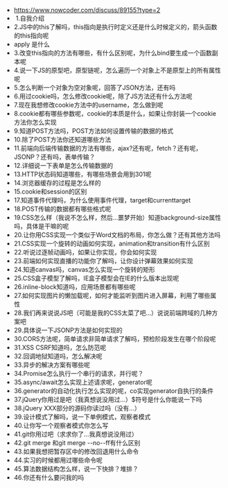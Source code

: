 - https://www.nowcoder.com/discuss/89155?type=2
- ​	1.自我介绍 
-   2.JS中的this了解吗，this指向是执行时定义还是什么时候定义的，箭头函数的this指向呢 
- apply 是什么
-   3.改变this指向的方法有哪些，有什么区别呢，为什么bind要生成一个函数副本呢 
-   4.说一下JS的原型吧，原型链呢，怎么遍历一个对象上不是原型上的所有属性呢 
-   5.怎么判断一个对象为空对象呢，回答了JSON方法，还有吗 
-   6.用过cookie吗，怎么修改cookie呢，除了JS方法还有什么方法呢 
-   7.现在我想修改cookie方法中的username，怎么做到呢 
-   8.cookie都有哪些参数呢，cookie的本质是什么，如果让你封装一个cookie方法你怎么实现 
-   9.知道POST方法吗，POST方法如何设置传输的数据的格式 
-   10.除了POST方法你还知道哪些方法
-   11.前端向后端传输数据的方法有哪些，ajax?还有呢，fetch？还有呢，JSONP？还有吗，表单传输？ 
-   12.详细说一下表单是怎么传输数据的 
-   13.HTTP状态码知道哪些，有哪些场景会用到301呢 
-   14.浏览器缓存的过程是怎么样的 
-   15.cookie和session的区别 
-   17.知道事件代理吗，为什么使用事件代理，target和currenttarget 
-   18.POST传输的数据都有哪些格式呢 
-   19.CSS怎么样（我说不怎么样，然后...噩梦开始）知道background-size属性吗，具体是干嘛的呢 
-   20.让你用CSS实现一个类似于Word文档的布局，你怎么做？还有其他方法吗 
-   21.CSS实现一个旋转的动画如何实现，animation和transition有什么区别 
-   22.听说过逐帧动画吗，如果让你实现，你会如何实现 
-   23.前端如何实现直播的功能你了解吗，让你设计弹幕效果如何实现 
-   24.知道canvas吗，canvas怎么实现一个旋转的矩形 
-   25.CSS盒子模型了解吗，IE盒子模型会在IE的什么版本出现呢 
-   26.inline-block知道吗，应用场景都有哪些呢 
-   27.如何实现图片的懒加载呢，如何才能监听到图片进入屏幕，利用了哪些属性 
-   28.我们再来说说JS吧（可能是我的CSS太菜了吧...）说说前端跨域的几种方案吧 
-   29.具体说一下JSONP方法是如何实现的 
-   30.CORS方法呢，简单请求非简单请求了解吗，预检阶段发生在哪个阶段呢 
-   31.XSS CSRF知道吗，怎么防范呢 
-   32.回调地狱知道吗，怎么解决呢 
-   33.异步的解决方案有哪些呢 
-   34.Promise怎么执行一个串行的请求，并行呢？ 
-   35.async/await怎么实现上述请求呢，generator呢 
-   36.generator的自动化执行怎么实现的呢，co实现generator自执行的条件 
-   37.jQuery你用过是吧（我真想说没用过...）$符号是什么你能说一下吗 
-   38.jQuery XXX部分的源码你读过吗（没有...） 
-   39.设计模式了解吗，说一下单例模式，观察者模式 
-   40.让你写一个观察者模式你怎么写 
-   41.git你用过吧（求求你了...我真想说没用过） 
-   42.git merge 和git merge --no--ff有什么区别 
-   43.如果我想把暂存区中的修改回退用什么命令 
-   44.实习的时候都用过哪些命令呢 
-   45.算法数据结构怎么样，说一下快排？堆排？ 
-   46.你还有什么要问我的吗